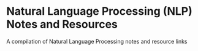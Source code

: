 # Natural Language Processing (NLP) Notes and Resources

A compilation of Natural Language Processing notes and resource links
